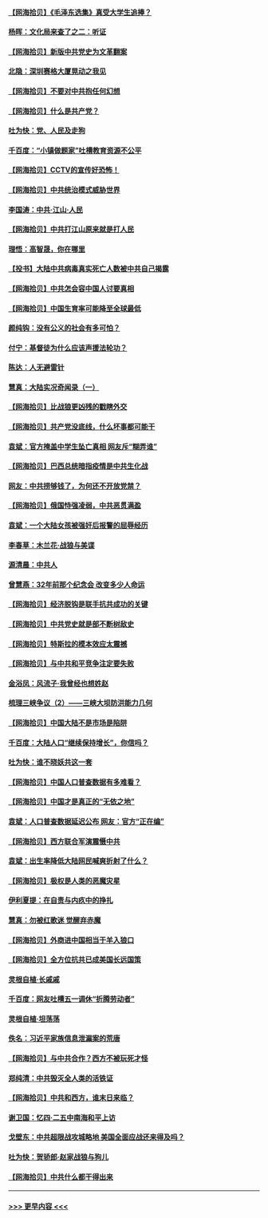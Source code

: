 #### [【网海拾贝】《毛泽东选集》真受大学生追捧？](../pages/nsc993/n12968779.md?t=05232002) 
#### [杨晖：文化局来查了之二：听证](../pages/nsc993/n12966528.md?t=05232002) 
#### [【网海拾贝】新版中共党史为文革翻案](../pages/nsc993/n12967526.md?t=05232002) 
#### [北隐：深圳赛格大厦晃动之我见](../pages/nsc993/n12967393.md?t=05232002) 
#### [【网海拾贝】不要对中共抱任何幻想](../pages/nsc993/n12965222.md?t=05232002) 
#### [【网海拾贝】什么是共产党？](../pages/nsc993/n12962781.md?t=05232002) 
#### [吐为快：党、人民及走狗](../pages/nsc993/n12962747.md?t=05232002) 
#### [千百度：“小镇做题家”吐槽教育资源不公平](../pages/nsc993/n12962705.md?t=05232002) 
#### [【网海拾贝】CCTV的宣传好恐怖！](../pages/nsc993/n12959984.md?t=05232002) 
#### [【网海拾贝】中共统治模式威胁世界](../pages/nsc993/n12957622.md?t=05232002) 
#### [李国涛：中共‧江山‧人民](../pages/nsc993/n12957502.md?t=05232002) 
#### [【网海拾贝】中共打江山原来就是打人民](../pages/nsc993/n12954345.md?t=05232002) 
#### [理悟：高智晟，你在哪里](../pages/nsc993/n12953115.md?t=05232002) 
#### [【投书】大陆中共病毒真实死亡人数被中共自己揭露](../pages/nsc993/n12953050.md?t=05232002) 
#### [【网海拾贝】中共怎会容中国人讨要真相](../pages/nsc993/n12952161.md?t=05232002) 
#### [【网海拾贝】中国生育率可能降至全球最低](../pages/nsc993/n12948793.md?t=05232002) 
#### [颜纯钩：没有公义的社会有多可怕？](../pages/nsc993/n12947626.md?t=05232002) 
#### [付宁：基督徒为什么应该声援法轮功？](../pages/nsc993/n12947233.md?t=05232002) 
#### [陈达：人无避雷针](../pages/nsc993/n12947098.md?t=05232002) 
#### [慧真：大陆实况奇闻录（一）](../pages/nsc993/n12945811.md?t=05232002) 
#### [【网海拾贝】比战狼更凶残的戳瞎外交](../pages/nsc993/n12945717.md?t=05232002) 
#### [【网海拾贝】共产党没底线，什么坏事都可能干](../pages/nsc993/n12942090.md?t=05232002) 
#### [袁斌：官方掩盖中学生坠亡真相 网友斥“糊弄谁”](../pages/nsc993/n12942029.md?t=05232002) 
#### [【网海拾贝】巴西总统暗指疫情是中共生化战](../pages/nsc993/n12938999.md?t=05232002) 
#### [网友：中共捞够钱了，为何还不开放党禁？](../pages/nsc993/n12938952.md?t=05232002) 
#### [【网海拾贝】俄国恃强凌弱，中共恶贯满盈](../pages/nsc993/n12936626.md?t=05232002) 
#### [袁斌：一个大陆女孩被强奸后报警的屈辱经历](../pages/nsc993/n12936547.md?t=05232002) 
#### [李春草：木兰花·战狼与美谍](../pages/nsc993/n12935995.md?t=05232002) 
#### [源清晨：中共人](../pages/nsc993/n12935589.md?t=05232002) 
#### [曾慧燕：32年前那个纪念会 改变多少人命运](../pages/nsc993/n12934233.md?t=05232002) 
#### [【网海拾贝】经济脱钩是联手抗共成功的关键](../pages/nsc993/n12934176.md?t=05232002) 
#### [【网海拾贝】中共党史就是部不断树敌史](../pages/nsc993/n12932844.md?t=05232002) 
#### [【网海拾贝】特斯拉的模本效应太震撼](../pages/nsc993/n12925626.md?t=05232002) 
#### [【网海拾贝】与中共和平竞争注定要失败](../pages/nsc993/n12923326.md?t=05232002) 
#### [金浴凤：风流子‧我曾经也想姓赵](../pages/nsc993/n12920911.md?t=05232002) 
#### [梳理三峡争议（2）——三峡大坝防洪能力几何](../pages/nsc993/n12920173.md?t=05232002) 
#### [【网海拾贝】中国大陆不是市场是陷阱](../pages/nsc993/n12920143.md?t=05232002) 
#### [千百度：大陆人口“继续保持增长”，你信吗？](../pages/nsc993/n12918946.md?t=05232002) 
#### [吐为快：谁不晓妖共这一套](../pages/nsc993/n12918941.md?t=05232002) 
#### [【网海拾贝】中国人口普查数据有多难看？](../pages/nsc993/n12917822.md?t=05232002) 
#### [【网海拾贝】中国才是真正的“无依之地”](../pages/nsc993/n12915845.md?t=05232002) 
#### [袁斌：人口普查数据延迟公布 网友：官方“正在编”](../pages/nsc993/n12915748.md?t=05232002) 
#### [【网海拾贝】西方联合军演震慑中共](../pages/nsc993/n12913466.md?t=05232002) 
#### [袁斌：出生率降低大陆网民喊爽折射了什么？](../pages/nsc993/n12913365.md?t=05232002) 
#### [【网海拾贝】极权是人类的恶魔灾星](../pages/nsc993/n12910697.md?t=05232002) 
#### [伊利夏提：在自责与内疚中的挣扎](../pages/nsc993/n12910493.md?t=05232002) 
#### [慧真：勿被红歌迷 觉醒弃赤魔](../pages/nsc993/n12910485.md?t=05232002) 
#### [【网海拾贝】外商进中国相当于羊入狼口](../pages/nsc993/n12908274.md?t=05232002) 
#### [【网海拾贝】全方位抗共已成美国长远国策](../pages/nsc993/n12906878.md?t=05232002) 
#### [灵根自植‧长戚戚](../pages/nsc993/n12905585.md?t=05232002) 
#### [千百度：网友吐槽五一调休“折腾劳动者”](../pages/nsc993/n12905934.md?t=05232002) 
#### [灵根自植‧坦荡荡](../pages/nsc993/n12905562.md?t=05232002) 
#### [佚名：习近平家族信息泄漏案的荒唐](../pages/nsc993/n12904705.md?t=05232002) 
#### [【网海拾贝】与中共合作？西方不被玩死才怪](../pages/nsc993/n12903873.md?t=05232002) 
#### [郑纯清：中共毁灭全人类的活铁证](../pages/nsc993/n12903785.md?t=05232002) 
#### [【网海拾贝】中共和西方，谁末日来临？](../pages/nsc993/n12903482.md?t=05232002) 
#### [谢卫国：忆四‧二五中南海和平上访](../pages/nsc993/n12902192.md?t=05232002) 
#### [戈壁东：中共超限战攻城略地 美国全面应战还来得及吗？](../pages/nsc993/n12902297.md?t=05232002) 
#### [吐为快：贺骄郎‧赵家战狼与狗儿](../pages/nsc993/n12902280.md?t=05232002) 
#### [【网海拾贝】中共什么都干得出来](../pages/nsc993/n12897500.md?t=05232002) 

----
#### [ >>> 更早内容 <<< ](../indexes/nsc993-earlier.md)
